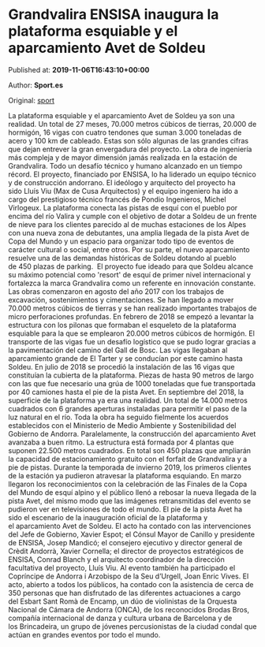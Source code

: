 
# Grandvalira ENSISA inaugura la plataforma esquiable y el aparcamiento Avet de Soldeu

Published at: **2019-11-06T16:43:10+00:00**

Author: **Sport.es**

Original: [sport](https://www.sport.es/es/noticias/nieve/grandvalira-ensisa-inaugura-plataforma-esquiable-aparcamiento-avet-soldeu-7716984)

La plataforma esquiable y el aparcamiento Avet de Soldeu ya son una realidad. Un total de 27 meses, 70.000 metros cúbicos de tierras, 20.000 de hormigón, 16 vigas con cuatro tendones que suman 3.000 toneladas de acero y 100 km de cableado. Estas son sólo algunas de las grandes cifras que dejan entrever la gran envergadura del proyecto. La obra de ingeniería más compleja y de mayor dimensión jamás realizada en la estación de Grandvalira. Todo un desafío técnico y humano alcanzado en un tiempo récord. El proyecto, financiado por ENSISA, lo ha liderado un equipo técnico y de construcción andorrano. El ideólogo y arquitecto del proyecto ha sido Lluís Viu (Max de Cusa Arquitectos) y el equipo ingeniero ha ido a cargo del prestigioso técnico francés de Pondio Ingenieros, Michel Virlogeux.
La plataforma conecta las pistas de esquí con el pueblo por encima del río Valira y cumple con el objetivo de dotar a Soldeu de un frente de nieve para los clientes parecido al de muchas estaciones de los Alpes con una nueva zona de debutantes, una amplia llegada de la pista Avet de Copa del Mundo y un espacio para organizar todo tipo de eventos de carácter cultural o social, entre otros. Por su parte, el nuevo aparcamiento resuelve una de las demandas históricas de Soldeu dotando al pueblo de 450 plazas de parking. 
El proyecto fue ideado para que Soldeu alcance su máximo potencial como 'resort' de esquí de primer nivel internacional y fortalezca la marca Grandvalira como un referente en innovación constante.
Las obras comenzaron en agosto del año 2017 con los trabajos de excavación, sostenimientos y cimentaciones. Se han llegado a mover 70.000 metros cúbicos de tierras y se han realizado importantes trabajos de micro perforaciones profundas.
En febrero de 2018 se empezó a levantar la estructura con los pilonas que formaban el esqueleto de la plataforma esquiable para la que se emplearon 20.000 metros cúbicos de hormigón.
El transporte de las vigas fue un desafío logístico que se pudo lograr gracias a la pavimentación del camino del Gall de Bosc. Las vigas llegaban al aparcamiento grande de El Tarter y se conducían por este camino hasta Soldeu.
En julio de 2018 se procedió la instalación de las 16 vigas que constituían la cubierta de la plataforma. Piezas de hasta 90 metros de largo con las que fue necesario una grúa de 1000 toneladas que fue transportada por 40 camiones hasta el pie de la pista Avet.
En septiembre del 2018, la superficie de la plataforma ya era una realidad. Un total de 14.000 metros cuadrados con 6 grandes aperturas instaladas para permitir el paso de la luz natural en el río. Toda la obra ha seguido fielmente los acuerdos establecidos con el Ministerio de Medio Ambiente y Sostenibilidad del Gobierno de Andorra.
Paralelamente, la construcción del aparcamiento Avet avanzaba a buen ritmo. La estructura está formada por 4 plantas que suponen 22.500 metros cuadrados. En total son 450 plazas que ampliarán la capacidad de estacionamiento gratuito con el forfait de Grandvalira y a pie de pistas.
Durante la temporada de invierno 2019, los primeros clientes de la estación ya pudieron atravesar la plataforma esquiando. En marzo llegaron los reconocimientos con la celebración de las Finales de la Copa del Mundo de esquí alpino y el público llenó a rebosar la nueva llegada de la pista Avet, del mismo modo que las imágenes retransmitidas del evento se pudieron ver en televisiones de todo el mundo.
El pie de la pista Avet ha sido el escenario de la inauguración oficial de la plataforma y el aparcamiento Avet de Soldeu. El acto ha contado con las intervenciones del Jefe de Gobierno, Xavier Espot; el Cónsul Mayor de Canillo y presidente de ENSISA, Josep Mandicó; el consejero ejecutivo y director general de Crèdit Andorrà, Xavier Cornella; el director de proyectos estratégicos de ENSISA, Conrad Blanch y el arquitecto coordinador de la dirección facultativa del proyecto, Lluís Viu. Al evento también ha participado el Copríncipe de Andorra i Arzobispo de la Seu d’Urgell, Joan Enric Vives.
El acto, abierto a todos los públicos, ha contado con la asistencia de cerca de 350 personas que han disfrutado de las diferentes actuaciones a cargo del Esbart Sant Romà de Encamp, un dúo de violinistas de la Orquesta Nacional de Cámara de Andorra (ONCA), de los reconocidos Brodas Bros, compañía internacional de danza y cultura urbana de Barcelona y de los Brincadeira, un grupo de jóvenes percusionistas de la ciudad condal que actúan en grandes eventos por todo el mundo. 
